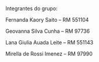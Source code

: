 Integrantes do grupo: 

Fernanda Kaory Saito – RM 551104 

Geovanna Silva Cunha – RM 97736 

Lana Giulia Auada Leite – RM 551143 

Mirella de Rossi Imenez – RM 97990 